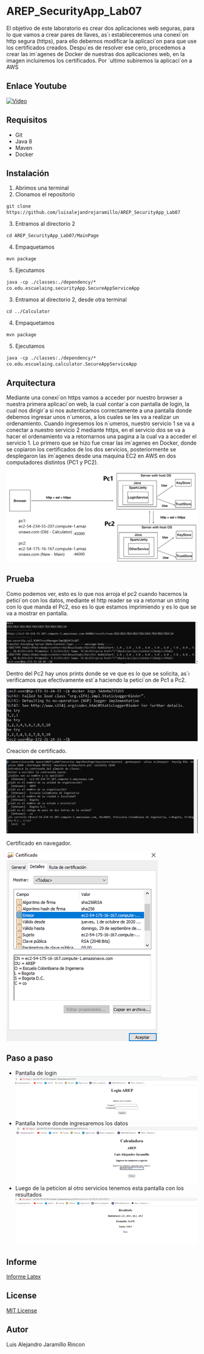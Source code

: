 # AREP_SecurityApp_Lab07

El objetivo de este laboratorio es crear dos aplicaciones web seguras, para lo que vamos a crear
pares de llaves, as´ı estableceremos una conexi´on http segura (https), para ello debemos modificar la
aplicaci´on para que use los certificados creados. Despu´es de resolver ese cero, procedemos a crear
las im´agenes de Docker de nuestras dos aplicaciones web, en la imagen incluiremos los certificados.
Por ´ultimo subiremos la aplicaci´on a AWS

## Enlace Youtube 

[![Video](https://img.youtube.com/vi/Uhmdxozzd44/0.jpg)](https://www.youtube.com/watch?v=Uhmdxozzd44)

## Requisitos
* Git
* Java 8
* Maven
* Docker

## Instalación
1. Abrimos una terminal
2. Clonamos el repositorio
```
git clone https://github.com/luisalejandrojaramillo/AREP_SecurityApp_Lab07
```
3. Entramos al directorio 2
```
cd AREP_SecurityApp_Lab07/MainPage
```
4. Empaquetamos
```
mvn package
```
5. Ejecutamos
```
java -cp ./classes:./dependency/* co.edu.escuelaing.securityApp.SecureAppServiceApp
```
3. Entramos al directorio 2, desde otra terminal 
```
cd ../Calculator
```
4. Empaquetamos
```
mvn package
```
5. Ejecutamos
```
java -cp ./classes:./dependency/* co.edu.escuelaing.calculator.SecureAppServiceApp
```

## Arquitectura

Mediante una conexi´on https vamos a acceder por nuestro browser a nuestra primera aplicaci´on web,
la cual contar´a con pantalla de login, la cual nos dirigir´a si nos autenticamos correctamente a una
pantalla donde debemos ingresar unos n´umeros, a los cuales se les va a realizar un ordenamiento.
Cuando ingresemos los n´umeros, nuestro servicio 1 se va a conectar a nuestro servicio 2 mediante
https, en el servicio dos se va a hacer el ordenamiento va a retornarnos una pagina a la cual va a
acceder el servicio 1.
Lo primero que se hizo fue crear las im´agenes en Docker, donde se copiaron los certificados de
los dos servicios, posteriormente se desplegaron las im´agenes desde una maquina EC2 en AWS en
dos computadores distintos (PC1 y PC2).

![Arquitectuda](/img/dpro.png)

## Prueba

Como podemos ver, esto es lo que nos arroja el pc2 cuando hacemos la petici´on con los datos,
mediante el http reader se va a retornar un string con lo que manda el Pc2, eso es lo que estamos
imprimiendo y es lo que se va a mostrar en pantalla.

![1](/img/1.PNG)

Dentro del Pc2 hay unos prints donde se ve que es lo que se solicita, as´ı verificamos que efectivamente est´a haciendo la petici´on de Pc1 a Pc2.

![2](/img/2.PNG)

Creacion de certificado.

![cert](/img/Captura.PNG)

Certificado en navegador.

![certweb](/img/3.PNG)

## Paso a paso
* Pantalla de login
![p1](/img/a1.PNG)
* Pantalla home donde ingresaremos los datos
![p2](/img/a2.PNG)
*  Luego de la peticion al otro servicios tenemos esta pantalla con los resultados
![p2](/img/a3.PNG)


## Informe

[Informe Latex](lab07AREP.pdf)

## License
[MIT License ](/LICENSE)

## Autor
Luis Alejandro Jaramillo Rincon
